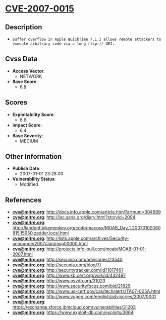 
# [CVE-2007-0015](https://cve.mitre.org/cgi-bin/cvename.cgi?name=CVE-2007-0015)

## Description

- `Buffer overflow in Apple QuickTime 7.1.3 allows remote attackers to execute arbitrary code via a long rtsp:// URI.`

## Cvss Data

- **Access Vector**:
  - NETWORK
- **Base Score**:
  - 6.8

## Scores

- **Exploitability Score**:
  - 8.6
- **Impact Score**:
  - 6.4
- **Base Severity**:
  - MEDIUM

## Other Information

- **Publish Date**:
  - 2007-01-01 23:28:00
- **Vulnerability Status**:
  - Modified

## References

- **cve@mitre.org**: http://docs.info.apple.com/article.html?artnum=304989
- **cve@mitre.org**: http://isc.sans.org/diary.html?storyid=2094
- **cve@mitre.org**: http://landonf.bikemonkey.org/code/macosx/MOAB_Day_1.20070102060815.15950.zadder.local.html
- **cve@mitre.org**: http://lists.apple.com/archives/Security-announce/2007/Jan/msg00000.html
- **cve@mitre.org**: http://projects.info-pull.com/moab/MOAB-01-01-2007.html
- **cve@mitre.org**: http://secunia.com/advisories/23540
- **cve@mitre.org**: http://secunia.com/blog/7/
- **cve@mitre.org**: http://securitytracker.com/id?1017461
- **cve@mitre.org**: http://www.kb.cert.org/vuls/id/442497
- **cve@mitre.org**: http://www.osvdb.org/31023
- **cve@mitre.org**: http://www.securityfocus.com/bid/21829
- **cve@mitre.org**: http://www.us-cert.gov/cas/techalerts/TA07-005A.html
- **cve@mitre.org**: http://www.vupen.com/english/advisories/2007/0001
- **cve@mitre.org**: https://exchange.xforce.ibmcloud.com/vulnerabilities/31203
- **cve@mitre.org**: https://www.exploit-db.com/exploits/3064
